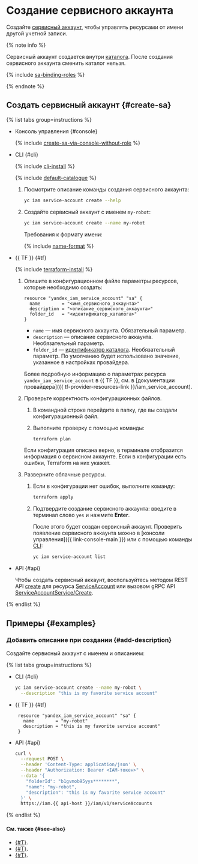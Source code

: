 # Создание сервисного аккаунта

Создайте [сервисный аккаунт](../../concepts/users/service-accounts.md), чтобы управлять ресурсами от имени другой учетной записи.

{% note info %}

Сервисный аккаунт создается внутри [каталога](../../../resource-manager/concepts/resources-hierarchy.md#folder). После создания сервисного аккаунта сменить каталог нельзя.

{% include [sa-binding-roles](../../../_includes/iam/sa-binding-roles.md) %}

{% endnote %}

## Создать сервисный аккаунт {#create-sa}

{% list tabs group=instructions %}

- Консоль управления {#console}

  {% include [create-sa-via-console-without-role](../../../_includes/iam/create-sa-via-console-without-role.md) %}

- CLI {#cli}

  {% include [cli-install](../../../_includes/cli-install.md) %}

  {% include [default-catalogue](../../../_includes/default-catalogue.md) %}

  1. Посмотрите описание команды создания сервисного аккаунта:

      ```bash
      yc iam service-account create --help
      ```

  1. Создайте сервисный аккаунт с именем `my-robot`:

      ```bash
      yc iam service-account create --name my-robot
      ```

      Требования к формату имени:

      {% include [name-format](../../../_includes/name-format.md) %}

- {{ TF }} {#tf}

  {% include [terraform-install](../../../_includes/terraform-install.md) %}

  1. Опишите в конфигурационном файле параметры ресурсов, которые необходимо создать:
    
     ```hcl
     resource "yandex_iam_service_account" "sa" {
       name        = "<имя_сервисного_аккаунта>"
       description = "<описание_сервисного_аккаунта>"
       folder_id   = "<идентификатор_каталога>"
     }
     ```

     * `name` — имя сервисного аккаунта. Обязательный параметр.
     * `description` — описание сервисного аккаунта. Необязательный параметр.
     * `folder_id` — [идентификатор каталога](../../../resource-manager/operations/folder/get-id.md). Необязательный параметр. По умолчанию будет использовано значение, указанное в настройках провайдера.

     Более подробную информацию о параметрах ресурса `yandex_iam_service_account` в {{ TF }}, см. в [документации провайдера]({{ tf-provider-resources-link }}/iam_service_account).
    
  1. Проверьте корректность конфигурационных файлов.

     1. В командной строке перейдите в папку, где вы создали конфигурационный файл.
     1. Выполните проверку с помощью команды:

        ```bash
        terraform plan
        ```

     Если конфигурация описана верно, в терминале отобразится информация о сервисном аккаунте. Если в конфигурации есть ошибки, Terraform на них укажет. 

  1. Разверните облачные ресурсы.

     1. Если в конфигурации нет ошибок, выполните команду:

        ```bash
        terraform apply
        ```

     1. Подтвердите создание сервисного аккаунта: введите в терминал слово `yes` и нажмите **Enter**.

        После этого будет создан сервисный аккаунт. Проверить появление сервисного аккаунта можно в [консоли управления]({{ link-console-main }}) или с помощью команды [CLI](../../../cli/quickstart.md):
        
        ```bash
        yc iam service-account list
        ```

- API {#api}

  Чтобы создать сервисный аккаунт, воспользуйтесь методом REST API [create](../../api-ref/ServiceAccount/create.md) для ресурса [ServiceAccount](../../api-ref/ServiceAccount/index.md) или вызовом gRPC API [ServiceAccountService/Create](../../api-ref/grpc/service_account_service.md#Create).

{% endlist %}


## Примеры {#examples}

### Добавить описание при создании {#add-description}

Создайте сервисный аккаунт с именем и описанием:

{% list tabs group=instructions %}

- CLI {#cli}

  ```bash
  yc iam service-account create --name my-robot \
    --description "this is my favorite service account"
  ```

- {{ TF }} {#tf}

  ```hcl
   resource "yandex_iam_service_account" "sa" {
     name        = "my-robot"
     description = "this is my favorite service account"
   }
  ```

- API {#api}

  ```bash
  curl \
    --request POST \
    --header 'Content-Type: application/json' \
    --header "Authorization: Bearer <IAM-токен>" \
    --data '{
      "folderId": "b1gvmob95yys********",
      "name": "my-robot",
      "description": "this is my favorite service account"
    }' \
    https://iam.{{ api-host }}/iam/v1/serviceAccounts
  ```

{% endlist %}

#### См. также {#see-also}

* [{#T}](assign-role-for-sa.md).
* [{#T}](set-access-bindings.md).
* [{#T}](../../concepts/users/service-accounts.md#sa-key).

